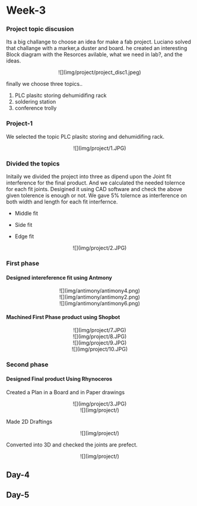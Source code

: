 # Week-3

### Project topic discusion
Its a big challange to choose an idea for make a fab project. Luciano solved that challange with a marker,a duster and  board. he created an interesting Block diagram with the Resorces avilable, what we need in lab?, and the ideas.

<center>![](img/project/project_disc1.jpeg)</center>

finally we choose three topics..

1. PLC plasitc storing dehumidifing rack
2. soldering station
3. conference trolly


### Project-1

We selected the topic PLC plasitc storing and dehumidifing rack.

<center>![](img/project/1.JPG)</center>

### Divided the topics

Initaily we divided the project into three as dipend upon the Joint fit interference for the final product. And we calculated the needed tolernce for each fit joints. Desigined it using CAD software and check the above given tolerence is enough or not. We gave 5% tolernce as interference on both width and length for each fit interfernce.

* Middle fit

* Side fit

* Edge fit

<center>![](img/project/2.JPG)</center>

### First phase

#### Designed  intereference fit using Antmony

<center>![](img/antimony/antimony4.png)</center>

<center>![](img/antimony/antimony2.png)</center>

<center>![](img/antimony/antimony6.png)</center>


#### Machined First Phase product using Shopbot

<center>![](img/project/7.JPG)</center>
<center>![](img/project/8.JPG)</center>
<center>![](img/project/9.JPG)</center>
<center>![](img/project/10.JPG)</center>

### Second phase

#### Designed Final product Using Rhynoceros


Created a Plan in a Board and in Paper drawings

<center>![](img/project/3.JPG)</center>

<center>![](img/project/)</center>

Made 2D Draftings

<center>![](img/project/)</center>

Converted into 3D and checked the joints are prefect.

<center>![](img/project/)</center>


## Day-4

## Day-5
